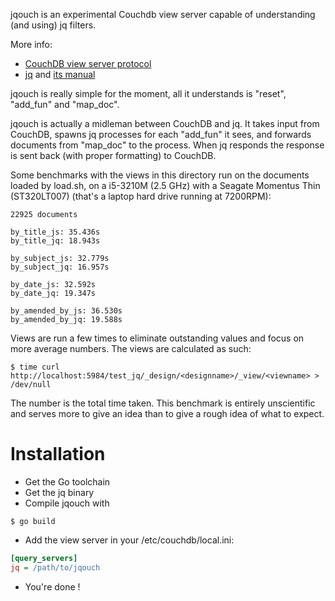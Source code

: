 jqouch is an experimental Couchdb view server capable of understanding
(and using) jq filters.

More info:

* [CouchDB view server
protocol](http://docs.couchdb.org/en/1.6.1/query-server/protocol.html)
* [jq](https://stedolan.github.io/jq/) and [its
manual](https://stedolan.github.io/jq/manual/)

jqouch is really simple for the moment, all it understands is "reset",
"add_fun" and "map_doc".

jqouch is actually a midleman between CouchDB and jq. It takes input
from CouchDB, spawns jq processes for each "add_fun" it sees, and
forwards documents from "map_doc" to the process. When jq responds the
response is sent back (with proper formatting) to CouchDB.

Some benchmarks with the views in this directory run on the documents
loaded by load.sh, on a i5-3210M (2.5 GHz) with a Seagate Momentus Thin
(ST320LT007) (that's a laptop hard drive running at 7200RPM):

```
22925 documents

by_title_js: 35.436s
by_title_jq: 18.943s

by_subject_js: 32.779s
by_subject_jq: 16.957s

by_date_js: 32.592s
by_date_jq: 19.347s

by_amended_by_js: 36.530s
by_amended_by_jq: 19.588s
```

Views are run a few times to eliminate outstanding values and focus on
more average numbers. The views are calculated as such:

```shell
$ time curl http://localhost:5984/test_jq/_design/<designname>/_view/<viewname> > /dev/null
```

The number is the total time taken. This benchmark is entirely
unscientific and serves more to give an idea than to give a rough idea
of what to expect.

# Installation

* Get the Go toolchain
* Get the jq binary
* Compile jqouch with
```shell
$ go build
```
* Add the view server in your /etc/couchdb/local.ini:
```ini
[query_servers]
jq = /path/to/jqouch
```
* You're done !
